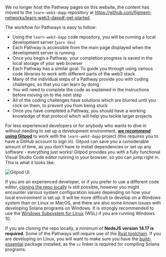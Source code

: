 We no longer host the Pathway pages on this website, the content has moved to the `learn-web3-dapp` repository at <https://github.com/figment-networks/learn-web3-dapp#-get-started>.

The workflow for Pathways is easy to follow:

- Using the `learn-web3-dapp` code repository, you will be running a local development server (`yarn dev`)
- Each Pathway is accessible from the main page displayed when the development server is running
- Once you begin a Pathway, your completion progress is saved in the local storage of your web browser
- Each Pathway has a similar goal: To guide you through using various code libraries to work with different parts of the web3 stack
- Many of the individual steps of a Pathway provide you with coding challenges, so that you can learn by doing
- You will need to complete the code as explained in the instructions before moving on to the next step
- All of the coding challenges have solutions which are blurred until you click on them, to prevent you from being stuck
- Once you have completed a Pathway, you should have a working knowledge of that protocol which will help you tackle larger projects

For less experienced developers or for anybody who wants to dive in without needing to set up a development environment, **[we recommend using Gitpod](https://gitpod.io/#https://github.com/figment-networks/learn-web3-dapp)** to work with the `learn-web3-dapp` project (this requires you to have a GitHub account to sign in). Gitpod can save you a considerable amount of time, as you don't have to install dependencies or set up any software - everything just works! Gitpod provides you with a fully functional Visual Studio Code editor running in your browser, so you can jump right in. This is what it looks like: 

![Gitpod UI](https://raw.githubusercontent.com/figment-networks/learn-tutorials/master/assets/gitpod-firstlook.png?raw=true)

If you are an experienced developer, or if you prefer to use a different code editor, [cloning the repo locally](https://github.com/figment-networks/learn-web3-dapp#-clone-locally) is still possible, however you might encounter various system configuration issues depending on how your local environment is set up. It will be more difficult to develop on a Windows system than on Linux or MacOS, and there are also some known issues with developing Solana programs on Windows. It is strongly recommended to use the [Windows Subsystem for Linux](https://docs.microsoft.com/en-us/windows/wsl/install#manual-installation-steps) (WSL) if you are running Windows 10. 

If you are cloning the repo locally, a minimum of **NodeJS version 14.17 is required**. Some of the Pathways will require use of the [Rust toolchain](https://rustup.rs/). If you are developing on Linux, you will want to make sure you have the [build-essential](https://itsfoss.com/build-essential-ubuntu/) package installed, as the `cc` linker is required for compiling Solana programs.